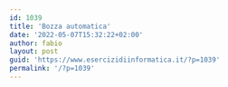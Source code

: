 ```yaml
---
id: 1039
title: 'Bozza automatica'
date: '2022-05-07T15:32:22+02:00'
author: fabio
layout: post
guid: 'https://www.esercizidiinformatica.it/?p=1039'
permalink: '/?p=1039'
---
```


